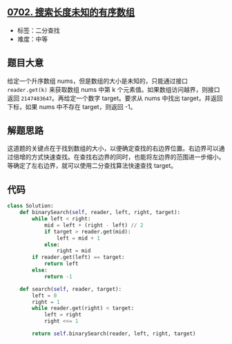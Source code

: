 ## [0702. 搜索长度未知的有序数组](https://leetcode-cn.com/problems/search-in-a-sorted-array-of-unknown-size/)

- 标签：二分查找
- 难度：中等

## 题目大意

给定一个升序数组 nums，但是数组的大小是未知的，只能通过接口 `reader.get(k)` 来获取数组 nums 中第 k 个元素值。如果数组访问越界，则接口返回 `2147483647`。再给定一个数字 target。要求从 nums 中找出 target，并返回下标，如果 nums 中不存在 target，则返回 -1。

## 解题思路

这道题的关键点在于找到数组的大小，以便确定查找的右边界位置。右边界可以通过倍增的方式快速查找。在查找右边界的同时，也能将左边界的范围进一步缩小。等确定了左右边界，就可以使用二分查找算法快速查找 target。

## 代码

```Python
class Solution:
    def binarySearch(self, reader, left, right, target):
        while left < right:
            mid = left + (right - left) // 2
            if target > reader.get(mid):
                left = mid + 1
            else:
                right = mid
        if reader.get(left) == target:
            return left
        else:
            return -1

    def search(self, reader, target):
        left = 0
        right = 1
        while reader.get(right) < target:
            left = right
            right <<= 1

        return self.binarySearch(reader, left, right, target)
```

